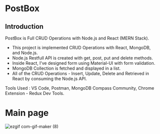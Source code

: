 # PostBox

## Introduction

PostBox is Full CRUD Operations with Node.js and React (MERN Stack).

- This project is implemented CRUD Operations with React, MongoDB, and Node.js. 
- Node.js Restfull API is created with get, post, put and delete methods. 
- Inside React, I've designed form using Material-UI with form validation. 
- MongoDB Collection is fetched and displayed in a list. 
- All of the CRUD Operations - Insert, Update, Delete and Retrieved in React by consuming the Node.js API.



Tools Used : VS Code, Postman, MongoDB Compass Community,
Chrome Extension - Redux Dev Tools.

# Main page 
![ezgif com-gif-maker (8)](https://user-images.githubusercontent.com/53587841/133865048-82695608-70cc-4afe-a267-43c2e55a4cf8.gif)
